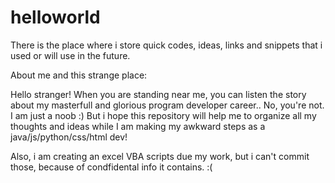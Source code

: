 # helloworld
There is the place where i store quick codes, ideas, links and snippets that i used or will use in the future.


About me and this strange place:

  Hello stranger! When you are standing near me, you can listen the story about my masterfull and glorious program developer career.. No, you're not. I am just a noob :) 
  But i hope this repository will help me to organize all my thoughts and ideas while I am making my awkward steps as a java/js/python/css/html dev!

Also, i am creating an excel VBA scripts due my work, but i can't commit those, because of condfidental info it contains. :(
